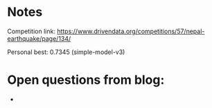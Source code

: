 # Notes
Competition link:
https://www.drivendata.org/competitions/57/nepal-earthquake/page/134/

Personal best: 0.7345 (simple-model-v3)

# Open questions from blog:
- 

